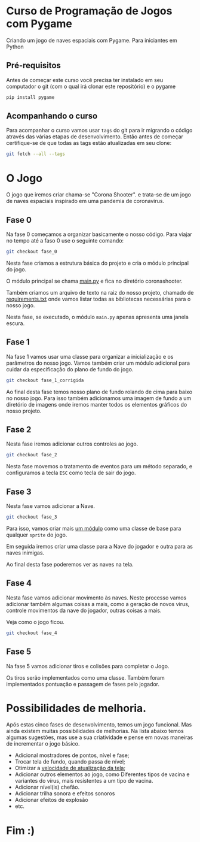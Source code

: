 # Curso de Programação de Jogos com Pygame
Criando um jogo de naves espaciais com Pygame. Para iniciantes em Python

## Pré-requisitos
Antes de começar este curso você precisa ter instalado em seu computador o git (com o qual irá clonar este repositório) e o pygame

```bash
pip install pygame
```

## Acompanhando o curso

Para acompanhar o curso vamos usar `tags` do git para ir migrando o código através das várias etapas de desenvolvimento. Então antes de começar certifique-se de que todas as tags estão atualizadas em seu clone:

```bash
git fetch --all --tags
```
# O Jogo
O jogo que iremos criar chama-se "Corona Shooter". e trata-se de um jogo de naves espaciais inspirado em uma pandemia de coronavirus.

## Fase 0
Na fase 0 começamos a organizar basicamente o nosso código. Para viajar no tempo até a faso 0 use o seguinte comando:

```bash
git checkout fase_0
```
Nesta fase criamos a estrutura básica do projeto e cria o módulo principal do jogo.

O módulo principal se chama [main.py](/coronashooter/main.py) e fica no diretório coronashooter.

Também criamos um arquivo de texto na raiz do nosso projeto, chamado de [requirements.txt](/requirements.txt) onde vamos listar todas as bibliotecas necessárias para o nosso jogo.

Nesta fase, se executado, o módulo `main.py` apenas apresenta uma janela escura.

## Fase 1
Na fase 1 vamos usar uma classe para organizar a inicialização e os parâmetros do nosso jogo. Vamos também criar um módulo adicional para cuidar da especificação do plano de fundo do jogo.

```bash
git checkout fase_1_corrigida
```

Ao final desta fase temos nosso plano de fundo rolando de cima para baixo no nosso jogo. Para isso também adicionamos uma imagem de fundo a um diretório de imagens onde iremos manter todos os elementos gráficos do nosso projeto. 

## Fase 2
Nesta fase iremos adicionar outros controles ao jogo.
```bash
git checkout fase_2
```
Nesta fase movemos o tratamento de eventos para um método separado, e configuramos a tecla `ESC` como tecla de sair do jogo.

## Fase 3
Nesta fase vamos adicionar a Nave.

```bash
git checkout fase_3
```
Para isso, vamos criar mais [um módulo](/coronashooter/elementos.py) como uma classe de base para qualquer `sprite` do jogo.

Em seguida iremos criar uma classe para a Nave do jogador e outra para as naves inimigas.

Ao final desta fase poderemos ver as naves na tela.

## Fase 4
Nesta fase vamos adicionar movimento às naves. Neste processo vamos adicionar também algumas coisas a mais, como a geração de novos virus, controle movimentos da nave do jogador, outras coisas a mais. 

Veja como o jogo ficou.
```bash
git checkout fase_4
```

## Fase 5
Na fase 5 vamos adicionar tiros e colisões para completar o Jogo.

Os tiros serão implementados como uma classe. Também foram implementados pontuação e passagem de fases pelo jogador.

# Possibilidades de melhoria.
Após estas cinco fases de desenvolvimento, temos um jogo funcional. Mas ainda existem muitas possibilidades de melhorias. Na lista abaixo temos algumas sugestões, mas use a sua criatividade e pense em novas maneiras de incrementar o jogo básico.

- Adicional mostradores de pontos, nível e fase;
- Trocar tela de fundo, quando passa de nível;  
- Otimizar a [velocidade de atualização da tela](https://coderslegacy.com/improving-speed-performance-in-pygame/);
- Adicionar outros elementos ao jogo, como Diferentes tipos de vacina e variantes do vírus, mais resistentes a um tipo de vacina.
- Adicionar nível(is) chefão.
- Adicionar trilha sonora e efeitos sonoros
- Adicionar efeitos de explosão
- etc.

# Fim :)
